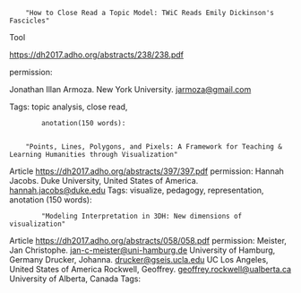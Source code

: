 		"How to Close Read a Topic Model: TWiC Reads Emily Dickinson's Fascicles"

Tool

https://dh2017.adho.org/abstracts/238/238.pdf

permission:

Jonathan Illan Armoza. New York University. jarmoza@gmail.com

Tags: topic analysis, close read,

			anotation(150 words):


		"Points, Lines, Polygons, and Pixels: A Framework for Teaching & Learning Humanities through Visualization"
 
Article
https://dh2017.adho.org/abstracts/397/397.pdf
permission:
Hannah Jacobs. Duke University, United States of America. hannah.jacobs@duke.edu
Tags: visualize, pedagogy, representation,
			anotation (150 words):
			
			"Modeling Interpretation in 3DH: New dimensions of visualization"

Article
https://dh2017.adho.org/abstracts/058/058.pdf
permission:
Meister, Jan Christophe. jan-c-meister@uni-hamburg.de University of Hamburg, Germany
Drucker, Johanna. drucker@gseis.ucla.edu UC Los Angeles, United States of America
Rockwell, Geoffrey. geoffrey.rockwell@ualberta.ca University of Alberta, Canada
Tags: 
      
      
      
			
